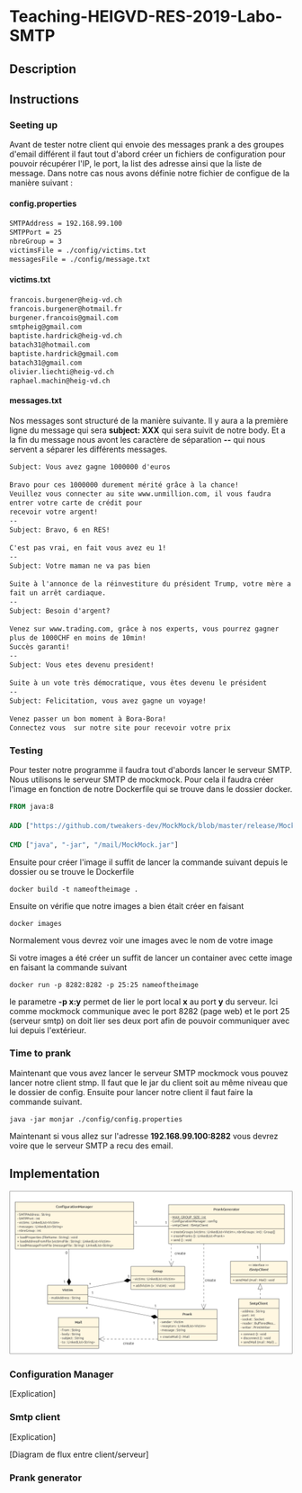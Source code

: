 # Teaching-HEIGVD-RES-2019-Labo-SMTP

## Description



## Instructions



### Seeting up 

Avant de tester notre client qui envoie des messages prank a des groupes d'email différent il faut tout d'abord créer un fichiers de configuration pour pouvoir récupérer l'IP, le port, la list des adresse ainsi que la liste de message. Dans notre cas nous avons définie notre fichier de configue de la manière suivant :

#### config.properties

```properties
SMTPAddress = 192.168.99.100
SMTPPort = 25
nbreGroup = 3
victimsFile = ./config/victims.txt
messagesFile = ./config/message.txt
```

#### victims.txt

```
francois.burgener@heig-vd.ch
francois.burgener@hotmail.fr
burgener.francois@gmail.com
smtpheig@gmail.com
baptiste.hardrick@heig-vd.ch
batach31@hotmail.com
baptiste.hardrick@gmail.com
batach31@gmail.com
olivier.liechti@heig-vd.ch
raphael.machin@heig-vd.ch
```

#### messages.txt

Nos messages sont structuré de la manière suivante. Il y aura a la première ligne du message qui sera **subject: XXX** qui sera suivit de notre body. Et a la fin du message nous avont les caractère de séparation **--** qui nous servent a séparer les différents messages.

```
Subject: Vous avez gagne 1000000 d'euros

Bravo pour ces 1000000 durement mérité grâce à la chance!
Veuillez vous connecter au site www.unmillion.com, il vous faudra entrer votre carte de crédit pour
recevoir votre argent!
--
Subject: Bravo, 6 en RES!

C'est pas vrai, en fait vous avez eu 1!
--
Subject: Votre maman ne va pas bien

Suite à l'annonce de la réinvestiture du président Trump, votre mère a fait un arrêt cardiaque.
--
Subject: Besoin d'argent?

Venez sur www.trading.com, grâce à nos experts, vous pourrez gagner plus de 1000CHF en moins de 10min!
Succès garanti!
--
Subject: Vous etes devenu president!

Suite à un vote très démocratique, vous êtes devenu le président
--
Subject: Felicitation, vous avez gagne un voyage!

Venez passer un bon moment à Bora-Bora!
Connectez vous  sur notre site pour recevoir votre prix
```

### Testing

Pour tester notre programme il faudra tout d'abords lancer le serveur SMTP. Nous utilisons le serveur SMTP de mockmock.  Pour cela il faudra créer l'image en fonction de notre Dockerfile qui se trouve dans le dossier docker.

```dockerfile
FROM java:8

ADD ["https://github.com/tweakers-dev/MockMock/blob/master/release/MockMock.jar?raw=true", "/mail/MockMock.jar"]

CMD ["java", "-jar", "/mail/MockMock.jar"]
```

Ensuite pour créer l'image il suffit de lancer la commande suivant depuis le dossier ou se trouve le Dockerfile

```
docker build -t nameoftheimage .
```

Ensuite on vérifie que notre images a bien était créer en faisant

```
docker images
```

Normalement vous devrez voir une images avec le nom de votre image

Si votre images a été créer un suffit de lancer un container avec cette image en faisant la commande suivant 

```
docker run -p 8282:8282 -p 25:25 nameoftheimage
```

 le parametre **-p x:y** permet de lier le port local **x** au port **y** du serveur. Ici comme mockmock communique avec le port 8282 (page web) et le port 25 (serveur smtp) on doit lier ses deux port afin de pouvoir communiquer avec lui depuis l'extérieur.

### Time to prank

Maintenant que vous avez lancer le serveur SMTP mockmock vous pouvez lancer notre client stmp. Il faut que le jar du client soit au même niveau que le dossier de config. Ensuite pour lancer notre client il faut faire la commande suivant.

```
java -jar monjar ./config/config.properties
```

Maintenant si vous allez sur l'adresse **192.168.99.100:8282** vous devrez voire que le serveur SMTP a recu des email.

## Implementation

![Diagram UML](diagram.png)

### Configuration Manager

[Explication]

### Smtp client

[Explication]

[Diagram de flux entre client/serveur]

### Prank generator
